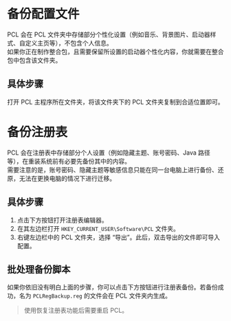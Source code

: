 # 备份配置文件
PCL 会在 PCL 文件夹中存储部分个性化设置（例如音乐、背景图片、启动器样式、自定义主页等），不包含个人信息。  
如果你正在制作整合包，且需要保留所设置的启动器个性化内容，你就需要在整合包中包含该文件夹。

## 具体步骤
打开 PCL 主程序所在文件夹，将该文件夹下的 PCL 文件夹复制到合适位置即可。

# 备份注册表
PCL 会在注册表中存储部分个人设置（例如隐藏主题、账号密码、Java 路径等），在重装系统前有必要先备份其中的内容。  
需要注意的是，账号密码、隐藏主题等敏感信息只能在同一台电脑上进行备份、还原，无法在更换电脑的情况下进行迁移。

## 具体步骤
1. 点击下方按钮打开注册表编辑器。  
2. 在其左边栏打开 `HKEY_CURRENT_USER\Software\PCL` 文件夹。  
3. 右键左边栏中的 PCL 文件夹，选择 “导出”。此后，双击导出的文件即可导入配置。



## 批处理备份脚本
如果你依旧没有明白上面的步骤，你可以点击下方按钮进行注册表备份。若备份成功，名为 `PCLRegBackup.reg` 的文件会在 PCL 文件夹内生成。


> 使用恢复注册表功能后需要重启 PCL。

